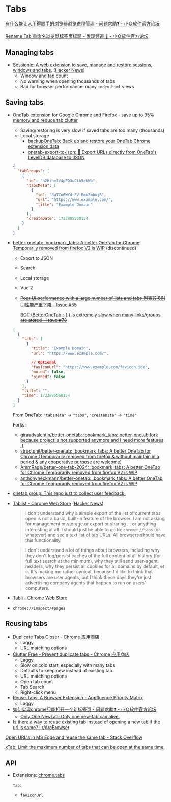 # Tabs
[有什么能让人用得顺手的浏览器浏览进程管理 - 问题求助❓ - 小众软件官方论坛](https://meta.appinn.net/t/topic/39735)

[Rename Tab 重命名浏览器标签页标题 - 发现频道 🔎 - 小众软件官方论坛](https://meta.appinn.net/t/topic/24942)

## Managing tabs
- [Sessionic: A web extension to save, manage and restore sessions, windows and tabs.](https://github.com/navorite/sessionic) ([Hacker News](https://news.ycombinator.com/item?id=37887184))
  - Window and tab count
  - No warning when opening thousands of tabs
  - Bad for browser performance: many `index.html` views

## Saving tabs
- [OneTab extension for Google Chrome and Firefox - save up to 95% memory and reduce tab clutter](https://www.one-tab.com/)
  - Saving/restoring is very slow if saved tabs are too many (thousands)
  - Local storage
    - [backupOneTab: Back up and restore your OneTab Chrome extension data](https://github.com/joshuachough/backupOneTab)
    - [onetab-export-to-json: 🔖 Export URLs directly from OneTab's LevelDB database to JSON](https://github.com/jianyuan/onetab-export-to-json)

  ```json
  {
    "tabGroups": [
      {
        "id": "h2HihelV4pPD3uCth5qUWb",
        "tabsMeta": [
          {
            "id": "8uTCo6WYdrFV-BmuZmbujB",
            "url": "https://www.example.com/",
            "title": "Example Domain"
          }
        ],
        "createDate": 1733885560154
      }
    ]
  }
  ```

- [better-onetab: :bookmark\_tabs: A better OneTab for Chrome Temporarily removed from firefox V2 is WIP](https://github.com/cnwangjie/better-onetab) (discontinued)
  - Export to JSON
  - Search
  - Local storage
  - Vue 2
  - ~~[Poor UI performance with a large number of lists and tabs 列表较多时UI性能严重下降 - Issue #55](https://github.com/cnwangjie/better-onetab/issues/55)~~
  
    ~~[BOT (BetterOneTab ;-) ) is extremely slow when many links/groups are stored - Issue #78](https://github.com/cnwangjie/better-onetab/issues/78)~~

  ```json
  [
    {
      "tabs": [
        {
          "title": "Example Domain",
          "url": "https://www.example.com/",

          // Optional
          "favIconUrl": "https://www.example.com/favicon.ico",
          "muted": false,
          "pinned": false
        }
      ],
      "title": "",
      "time": 1733885560154
    }
  ]
  ```
  From OneTab: `"tabsMeta"` → `"tabs"`, `"createDate"` → `"time"`

  Forks:
  - [giraudvalentin/better-onetab: :bookmark\_tabs: better-onetab fork because project is not supported anymore and I need more features :)](https://github.com/giraudvalentin/better-onetab)
  - [structunit/better-onetab: :bookmark\_tabs: A better OneTab for Chrome (Temporarily removed from firefox & without maintain in a period & any cooperative purpose are welcome)](https://github.com/structunit/better-onetab)
  - [AmmRage/better-one-tab-2024: :bookmark\_tabs: A better OneTab for Chrome Temporarily removed from firefox V2 is WIP](https://github.com/AmmRage/better-one-tab-2024)
  - [anthonyheckmann/better-onetab: :bookmark\_tabs: A better OneTab for Chrome Temporarily removed from firefox V2 is WIP](https://github.com/anthonyheckmann/better-onetab)

- [onetab.group: This repo just to collect user feedback.](https://github.com/one-tab-group/onetab.group)

- [Tablist - Chrome Web Store](https://chromewebstore.google.com/detail/tablist/eagbohciligljbgpbdbflaloangiodhe) ([Hacker News](https://news.ycombinator.com/item?id=22841708))

  > I don't understand why a simple export of the list of current tabs open is not a basic, built-in feature of the browser. I am not asking for management or storage or export or sharing ... or anything interesting at all. I should just be able to go to: `chrome://tabs` (or whatever) and see a text list of tab URLs. All browsers should have this functionality.

  > I don't understand a lot of things about browsers, including why they don't log/persist caches of the full content of all history (for full text search at the minimum), why they still send user-agent headers, why they persist all cookies for all domains by default, et c. It's making me rather cynical, because I'd like to think that browsers are user agents, but I think these days they're just advertising company agents that happen to run on users' computers.

- [Tabli - Chrome Web Store](https://chromewebstore.google.com/detail/tabli/igeehkedfibbnhbfponhjjplpkeomghi)

- `chrome://inspect/#pages`

## Reusing tabs
- [Duplicate Tabs Closer - Chrome 应用商店](https://chromewebstore.google.com/detail/duplicate-tabs-closer/gnmdbogfankgjepgglmmfmbnimcmcjle)
  - Laggy
  - URL matching options
- [Clutter Free - Prevent duplicate tabs - Chrome 应用商店](https://chromewebstore.google.com/detail/clutter-free-prevent-dupl/iipjdmnoigaobkamfhnojmglcdbnfaaf)
  - Laggy
  - Slow on cold start, especially with many tabs
  - Defaults to keep new instead of existing tab
  - URL matching options
  - Open tab count
  - Tab Search
  - Right-click menu
- [Reuse Tabs: A Browser Extension - Appfluence Priority Matrix](https://appfluence.com/reuse-tabs-a-browser-extension/)
  - Laggy
- [如何实现chrome只能打开一个新标签页 - 问题求助❓ - 小众软件官方论坛](https://meta.appinn.net/t/topic/38312)
  - [Only One NewTab: Only one new-tab can alive.](https://github.com/LightAPIs/only-one-newtab)
- [Is there a way to reuse existing tab instead of opening a new tab if the url is same? : r/ArcBrowser](https://www.reddit.com/r/ArcBrowser/comments/16boxam/is_there_a_way_to_reuse_existing_tab_instead_of/)

[Open URL's in MS Edge and reuse the same tab - Stack Overflow](https://stackoverflow.com/questions/72168254/open-urls-in-ms-edge-and-reuse-the-same-tab)

[xTab: Limit the maximum number of tabs that can be open at the same time.](https://chromewebstore.google.com/detail/xtab/amddgdnlkmohapieeekfknakgdnpbleb?hl=en)

## API
- Extensions: [chrome.tabs](https://developer.chrome.com/docs/extensions/reference/api/tabs)

  `Tab`:
  - `favIconUrl`